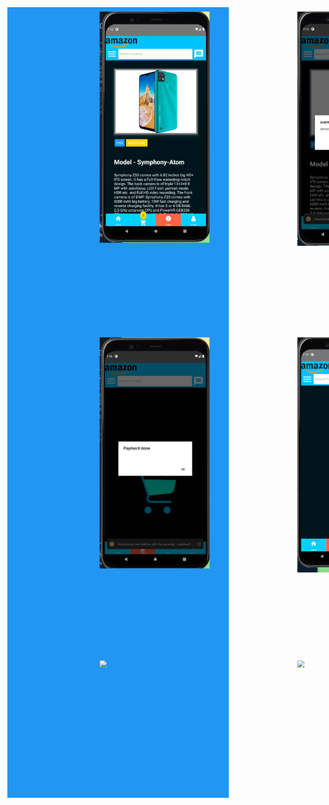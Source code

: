 <div style="display: grid;
  grid-template-columns: auto auto auto auto;
  grid-gap: 200px;
  background-color: #2196F3;
  padding: 10px"> 
 
<img  width="250px" src="mobileapp1.png"/>
<img width="250px"  src="mobileapp2.png"/>
<img width="250px"  src="mobileapp3.png"/>
<img width="250px"  src="mobileapp4.png"/>
<img width="250px"  src="mobileapp5.png"/>
<img width="250px"  src="mobileapp6.png"/>
<img width="250px"  src="mobileapp7.png"/>
<img width="250px"  src="mobileapp8.png"/>
<img width="250px"  src="mobileapp9.png"/>
<img width="250px"  src="mobileapp10.png"/>
<img width="250px"  src="mobileapp11.png"/>

 <div>
 

<br/>
<br/>
project Name : electronic Shop App
Author : Piyas Talukder

===========================

- [Live Site](https://go-riders-67527.web.app/)
- [Github Link](https://github.com/Porgramming-Hero-web-course/react-auth-piyas1234)
 

About project:
 
- this project is about ride place 


More information:
- [my website ](http://piyass.com)
- [facebook](https://web.facebook.com/piyastalukderr/)


